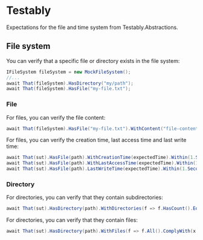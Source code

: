 ﻿# Testably

Expectations for the file and time system from Testably.Abstractions.

## File system

You can verify that a specific file or directory exists in the file system:

```csharp
IFileSystem fileSystem = new MockFileSystem();
//...
await That(fileSystem).HasDirectory("my/path");
await That(fileSystem).HasFile("my-file.txt");
```

### File

For files, you can verify the file content:

```csharp
await That(fileSystem).HasFile("my-file.txt").WithContent("file-content").IgnoringCase();
```

For files, you can verify the creation time, last access time and last write time:

```csharp
await That(sut).HasFile(path).WithCreationTime(expectedTime).Within(1.Second());
await That(sut).HasFile(path).WithLastAccessTime(expectedTime).Within(1.Second());
await That(sut).HasFile(path).LastWriteTime(expectedTime).Within(1.Second());
```

### Directory

For directories, you can verify that they contain subdirectories:

```csharp
await That(sut).HasDirectory(path).WithDirectories(f => f.HasCount().EqualTo(2));
```

For directories, you can verify that they contain files:

```csharp
await That(sut).HasDirectory(path).WithFiles(f => f.All().ComplyWith(x => x.HasContent("SOME-CONTENT")));
```
